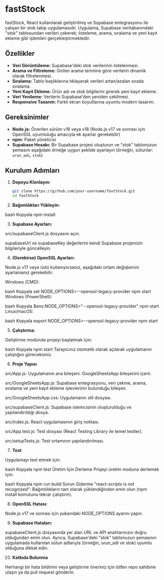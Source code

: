# fastStock

fastStock, React kullanılarak geliştirilmiş ve Supabase entegrasyonu ile çalışan bir stok takip uygulamasıdır. Uygulama, Supabase veritabanındaki "stok" tablosundan verileri çekerek; listeleme, arama, sıralama ve yeni kayıt ekleme gibi işlemleri gerçekleştirmektedir.

## Özellikler
- **Veri Görüntüleme:** Supabase'deki stok verilerinin listelenmesi.
- **Arama ve Filtreleme:** Girilen arama terimine göre verilerin dinamik olarak filtrelenmesi.
- **Sıralama:** Tablo başlıklarına tıklayarak verileri artan/azalan sırada sıralama.
- **Yeni Kayıt Ekleme:** Ürün adı ve stok bilgilerini girerek yeni kayıt ekleme.
- **Veri Yenileme:** Verilerin Supabase'den yeniden çekilmesi.
- **Responsive Tasarım:** Farklı ekran boyutlarına uyumlu modern tasarım.

## Gereksinimler
- **Node.js:** Önerilen sürüm v16 veya v18 (Node.js v17 ve sonrası için OpenSSL uyumluluğu amacıyla ek ayarlar gerekebilir)
- **npm:** Paket yöneticisi
- **Supabase Hesabı:** Bir Supabase projesi oluşturun ve "stok" tablonuzun şemasını aşağıdaki örneğe uygun şekilde ayarlayın (örneğin, sütunlar: `urun_adi`, `stok`)

## Kurulum Adımları

1. **Depoyu Klonlayın:**

   ```bash
   git clone https://github.com/your-username/fastStock.git
   cd fastStock


2. **Bağımlılıkları Yükleyin:**

bash
Kopyala
npm install


3. **Supabase Ayarları:**

src/supabaseClient.js dosyasını açın.

supabaseUrl ve supabaseKey değerlerini kendi Supabase projenizin bilgileriyle güncelleyin.

4. **(Gerekirse) OpenSSL Ayarları:**

Node.js v17 veya üstü kullanıyorsanız, aşağıdaki ortam değişkenini ayarlamanız gerekebilir:

Windows (CMD):

bash
Kopyala
set NODE_OPTIONS=--openssl-legacy-provider
npm start
Windows (PowerShell):

bash
Kopyala
$env:NODE_OPTIONS="--openssl-legacy-provider"
npm start
Linux/macOS:

bash
Kopyala
export NODE_OPTIONS=--openssl-legacy-provider
npm start

5. **Çalıştırma:**

Geliştirme modunda projeyi başlatmak için:

bash
Kopyala
npm start
Tarayıcınız otomatik olarak açılarak uygulamanın çalıştığını göreceksiniz.

6. **Proje Yapısı**

src/App.js: Uygulamanın ana bileşeni. GoogleSheetsApp bileşenini içerir.

src/GoogleSheetsApp.js: Supabase entegrasyonu, veri çekme, arama, sıralama ve yeni kayıt ekleme işlevlerinin bulunduğu bileşen.

src/GoogleSheetsApp.css: Uygulamanın stil dosyası.

src/supabaseClient.js: Supabase istemcisinin oluşturulduğu ve yapılandırıldığı dosya.

src/index.js: React uygulamasının giriş noktası.

src/App.test.js: Test dosyası (React Testing Library ile temel testler).

src/setupTests.js: Test ortamının yapılandırılması.

7. **Test**

Uygulamayı test etmek için:

bash
Kopyala
npm test
Üretim İçin Derleme
Projeyi üretim moduna derlemek için:

bash
Kopyala
npm run build
Sorun Giderme
"react-scripts is not recognized":
Bağımlılıkların tam olarak yüklendiğinden emin olun (npm install komutunu tekrar çalıştırın).

8. **OpenSSL Hatası:**

Node.js v17 ve sonrası için yukarıdaki NODE_OPTIONS ayarını yapın.

9. **Supabase Hataları:**

supabaseClient.js dosyasında yer alan URL ve API anahtarınızın doğru olduğundan emin olun. Ayrıca, Supabase'deki "stok" tablonuzun şemasının uygulamada kullanılan sütun adlarıyla (örneğin, urun_adi ve stok) uyumlu olduğuna dikkat edin.

10. **Katkıda Bulunma**

Herhangi bir hata bildirimi veya geliştirme öneriniz için lütfen repo sahibine ulaşın ya da pull request gönderin.
